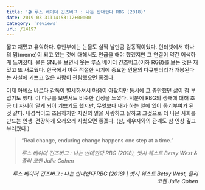 ```yaml
---
title: '🎬 루스 베이더 긴즈버그 : 나는 반대한다 RBG (2018)'
date: 2019-03-31T14:53:12+00:00
category: 'reviews'
url: /14197
---
```


짧고 재밌고 유익하다. 후반부에는 눈물도 살짝 날만큼 감동적이었다. 인터넷에서 하나의 밈(meme)이 되고 있는 것에 대해서도 언급을 해야 했겠지만 그 연결이 약간 어색하게 느껴졌다. 물론 SNL을 보면서 웃는 루스 베이더 긴즈버그(이하 RGB)를 보는 것은 재밌고 또 새로웠다. 한국에서 아주 적절한 시기에 중요한 인물의 다큐멘터리가 개봉된다는 사실에 기쁘고 많은 사람이 관람했으면 좋겠다.





어제 아녜스 바르다 감독이 별세하셔서 마음이 아팠지만 동시에 그 충만했던 삶이 참 부럽기도 했다. 이 다큐를 보면서도 비슷한 감정을 느꼈다. 덕분에 RBG의 생애에 대해 조금 더 자세히 알게 되어 기쁘기도 했지만, 무엇보다 내가 하는 일에 있어 동기부여가 된 것 같다. 내성적이고 조용하지만 자신의 일을 사랑하고 잘하고 그것으로 더 나은 사회를 만드는 인생. 건강하게 오래오래 사셨으면 좋겠다. (참, 배우자와의 관계도 참 인상 깊고 부러웠다.)





<blockquote class="wp-block-quote">
  <p>
    &#8220;Real change, enduring change happens one step at a time.&#8221;
  </p>
  
  <p>
    <cite>루스 베이더 긴즈버그 : 나는 반대한다 RBG (2018), 벳시 웨스트 Betsy West & 줄리 코헨 Julie Cohen</cite>
  </p>
</blockquote>





<p style="text-align:right">
  <em>루스 베이더 긴즈버그 : 나는 반대한다 RBG (2018) |&nbsp;벳시 웨스트 Betsy West, 줄리 코헨 Julie Cohen</em>
</p>